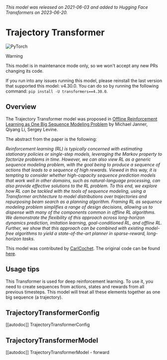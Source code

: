 <!--Copyright 2022 The HuggingFace Team. All rights reserved.

Licensed under the Apache License, Version 2.0 (the "License"); you may not use this file except in compliance with
the License. You may obtain a copy of the License at

http://www.apache.org/licenses/LICENSE-2.0

Unless required by applicable law or agreed to in writing, software distributed under the License is distributed on
an "AS IS" BASIS, WITHOUT WARRANTIES OR CONDITIONS OF ANY KIND, either express or implied. See the License for the
specific language governing permissions and limitations under the License.

⚠️ Note that this file is in Markdown but contain specific syntax for our doc-builder (similar to MDX) that may not be
rendered properly in your Markdown viewer.

-->
*This model was released on 2021-06-03 and added to Hugging Face Transformers on 2023-06-20.*

# Trajectory Transformer

<div class="flex flex-wrap space-x-1">
<img alt="PyTorch" src="https://img.shields.io/badge/PyTorch-DE3412?style=flat&logo=pytorch&logoColor=white">
</div>

> [!WARNING]
> This model is in maintenance mode only, so we won't accept any new PRs changing its code.
>
> If you run into any issues running this model, please reinstall the last version that supported this model: v4.30.0.
> You can do so by running the following command: `pip install -U transformers==4.30.0`.

## Overview

The Trajectory Transformer model was proposed in [Offline Reinforcement Learning as One Big Sequence Modeling Problem](https://huggingface.co/papers/2106.02039)  by Michael Janner, Qiyang Li, Sergey Levine.

The abstract from the paper is the following:

*Reinforcement learning (RL) is typically concerned with estimating stationary policies or single-step models,
leveraging the Markov property to factorize problems in time. However, we can also view RL as a generic sequence
modeling problem, with the goal being to produce a sequence of actions that leads to a sequence of high rewards.
Viewed in this way, it is tempting to consider whether high-capacity sequence prediction models that work well
in other domains, such as natural-language processing, can also provide effective solutions to the RL problem.
To this end, we explore how RL can be tackled with the tools of sequence modeling, using a Transformer architecture
to model distributions over trajectories and repurposing beam search as a planning algorithm. Framing RL as sequence
modeling problem simplifies a range of design decisions, allowing us to dispense with many of the components common
in offline RL algorithms. We demonstrate the flexibility of this approach across long-horizon dynamics prediction,
imitation learning, goal-conditioned RL, and offline RL. Further, we show that this approach can be combined with
existing model-free algorithms to yield a state-of-the-art planner in sparse-reward, long-horizon tasks.*

This model was contributed by [CarlCochet](https://huggingface.co/CarlCochet). The original code can be found [here](https://github.com/jannerm/trajectory-transformer).

## Usage tips

This Transformer is used for deep reinforcement learning. To use it, you need to create sequences from
actions, states and rewards from all previous timesteps. This model will treat all these elements together
as one big sequence (a trajectory).

## TrajectoryTransformerConfig

[[autodoc]] TrajectoryTransformerConfig

## TrajectoryTransformerModel

[[autodoc]] TrajectoryTransformerModel
    - forward

